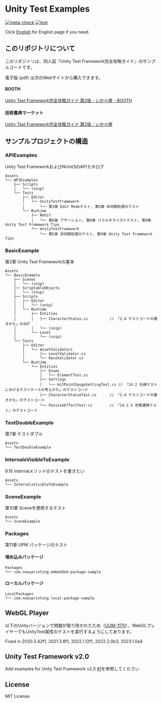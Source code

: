 # Unity Test Examples

[![meta-check](https://github.com/nowsprinting/UnityTestExamples/actions/workflows/metacheck.yml/badge.svg)](https://github.com/nowsprinting/UnityTestExamples/actions/workflows/metacheck.yml)
[![test](https://github.com/nowsprinting/UnityTestExamples/actions/workflows/test.yml/badge.svg)](https://github.com/nowsprinting/UnityTestExamples/actions/workflows/test.yml)

Click [English](./README_en.md) for English page if you need.



## このリポジトリについて

このリポジトリは、同人誌『Unity Test Framework完全攻略ガイド』のサンプルコードです。

電子版 (pdf) は次のWebサイトから購入できます。

#### BOOTH
[Unity Test Framework完全攻略ガイド 第2版 - いか小屋 - BOOTH](https://ikagoya.booth.pm/items/3139036)

#### 技術書典マーケット
[Unity Test Framework完全攻略ガイド 第2版：いか小屋](https://techbookfest.org/product/5936401533108224)



## サンプルプロジェクトの構造

### APIExamples

Unity Test FrameworkおよびNUnit3のAPIカタログ

```
Assets
└── APIExamples
    ├── Scripts
    │   └── (snip)
    └── Tests
        ├── Editor
        │   └── UnityTestFramework
        │       └── 第3章 Edit Modeテスト, 第5章 非同期処理のテスト
        └── Runtime
            ├── NUnit
            │   └── 第6章 アサーション, 第8章 パラメタライズドテスト, 第9章 Unity Test Framework Tips
            └── UnityTestFramework
                └── 第5章 非同期処理のテスト, 第9章 Unity Test Framework Tips
```

### BasicExample

第2章 Unity Test Frameworkの基本

```
Assets
└── BasicExample
    ├── Scenes
    │   └── (snip)
    ├── ScriptableObjects
    │   └── (snip)
    ├── Scripts
    │   ├── Editor
    │   │   └── (snip)
    │   └── Runtime
    │       ├── Entities
    │       │   ├── CharacterStatus.cs          // 「2.4 テストコードの書きかた」のSUT
    │       │   └── (snip)
    │       └── Level
    │           └── (snip)
    └── Tests
        ├── Editor
        │   └── AssetValidators
        │       ├── LevelValidator.cs
        │       └── RaceValidator.cs
        └── Runtime
            └── Entities
                ├── Enums
                │   └── ElementTest.cs
                ├── Settings
                │   └── HitPointGaugeSettingTest.cs // 「14.2 仕様テストにおけるテストケースの考えかた」のテストコード
                ├── CharacterStatueTest.cs      // 「2.4 テストコードの書きかた」のテストコード
                └── PassiveEffectTest.cs        // 「14.2.5 状態遷移テスト」のテストコード
```

### TestDoubleExample

第7章 テストダブル

```
Assets
└── TestDoubleExample
```

### InternalsVisibleToExample

9.10 internalメソッドのテストを書きたい

```
Assets
└── InternalsVisibleToExample
```

### SceneExample

第10章 Sceneを使用するテスト

```
Assets
└── SceneExample
```

### Packages

第11章 UPM パッケージのテスト

#### 埋め込みパッケージ

```
Packages
└── com.nowsprinting.embedded-package-sample
```

#### ローカルパッケージ

```
LocalPackages
└── com.nowsprinting.local-package-sample
```



## WebGL Player

以下のUnityバージョンで問題が取り除かれたため（[UUM-1170](https://issuetracker.unity3d.com/issues/webgl-chrome-the-message-header-is-corrupted-and-for-security-reasons-connection-will-be-terminated-dot-errors)）、WebGLプレイヤーでもUnityTest属性のテストを実行するようにしてあります。

Fixed in 2020.3.42f1, 2021.3.8f1, 2022.1.12f1, 2022.2.0b3, 2023.1.0a4



## Unity Test Framework v2.0

Add examples for Unity Test Framework v2.0 [#1](https://github.com/nowsprinting/UnityTestExamples/pull/1)を参照してください



## License

MIT License
